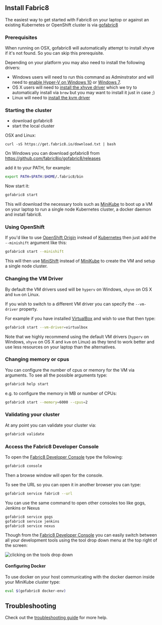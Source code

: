 ## Install Fabric8

The easiest way to get started with Fabric8 on your laptop or against an existing Kubernetes or OpenShift cluster is via [gofabric8](https://github.com/fabric8io/gofabric8/releases)

### Prerequisites

When running on OSX, gofabric8 will automatically attempt to install xhyve if it's not found.  So you can skip this prerequisite.

Depending on your platform you may also need to install the following drivers:  

* Windows users will need to run this command as Adminstrator and will need to [enable Hyper-V on Windows 10](https://msdn.microsoft.com/en-us/virtualization/hyperv_on_windows/quick_start/walkthrough_install) or [Windows 7](https://blogs.technet.microsoft.com/schadinio/2010/07/09/installing-hyper-v-manager-on-windows-7/).
* OS X users  will need to [install the xhyve driver](https://github.com/kubernetes/minikube/blob/master/DRIVERS.md#xhyve-driver) which we try to automatically install via `brew` but you may want to install it just in case ;)
* Linux will need to [install the kvm driver](https://github.com/kubernetes/minikube/blob/master/DRIVERS.md#kvm-driver)


### Starting the cluster

* download gofabric8 
* start the local cluster

OSX and Linux: 
```
curl -sS https://get.fabric8.io/download.txt | bash
```
On Windows you can download gofabric8 from https://github.com/fabric8io/gofabric8/releases

add it to your PATH, for example:
```sh
export PATH=$PATH:$HOME/.fabric8/bin
```
Now start it:
```sh
gofabric8 start
```

This will download the necessary tools such as [MiniKube](https://github.com/kubernetes/minikube) to boot up a VM on your laptop to run a single node Kubernetes cluster, a docker daemon and install fabric8.

### Using OpenShift

If you'd like to use [OpenShift Origin](https://github.com/openshift/origin) instead of [Kubernetes](https://github.com/kubernetes/kubernetes/) then just add the `--minishift` argument like this:

```sh
gofabric8 start --minishift
```

This will then use [MiniShift](https://github.com/jimmidyson/minishift) instead of [MiniKube](https://github.com/kubernetes/minikube) to create the VM and setup a single node cluster.

### Changing the VM Driver

By default the VM drivers used will be `hyperv` on Windows, `xhyve` on OS X and `kvm` on Linux.

If you wish to switch to a different VM driver you can specify the `--vm-driver` property. 

For example if you have installed [VirtualBox](https://www.virtualbox.org/wiki/Downloads) and wish to use that then type:

```sh
gofabric8 start --vm-driver=virtualbox
```

Note that we highly recommend using the default VM drivers (`hyperv` on Windows, `xhyve` on OS X and `kvm` on Linux) as they tend to work better and use less resources on your laptop than the alternatives.

### Changing memory or cpus

You can configure the number of cpus or memory for the VM via arguments. To see all the possible arguments type:

```sh
gofabric8 help start 
```

e.g. to configure the memory in MB or number of CPUs:

```sh
gofabric8 start --memory=6000 --cpus=2
```

### Validating your cluster

At any point you can validate your cluster via:

```sh
gofabric8 validate
```


### Access the Fabric8 Developer Console

To open the [Fabric8 Developer Console](../console.html)  type the following:

```sh
gofabric8 console
```

Then a browse window will open for the console. 

To see the URL so you can open it in another browser you can type:

```sh
gofabric8 service fabric8 --url
```

You can use the same command to open other consoles too like gogs, Jenkins or Nexus

```sh
gofabric8 service gogs
gofabric8 service jenkins
gofabric8 service nexus
```

Though from the [Fabric8 Developer Console](../console.html) you can easily switch between all your development tools using the tool drop down menu at the top right of the screen:

![clicking on the tools drop down](../images/console-tools.png)
 
#### Configuring Docker
 
To use docker on your host communicating with the docker daemon inside your MiniKube cluster type:

```sh
eval $(gofabric8 docker-env)
```

## Troubleshooting

Check out the [troubleshooting guide](troubleshooting.html) for more help.
